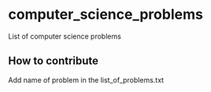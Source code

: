 # computer_science_problems
List of computer science problems

## How to contribute 
Add name of problem in the list_of_problems.txt
